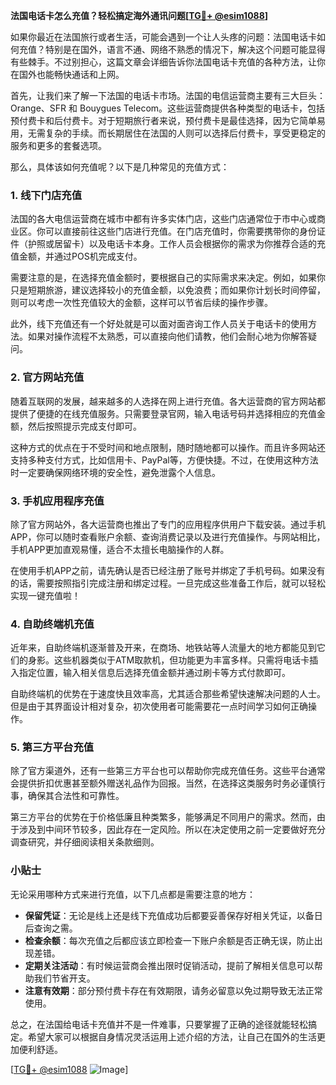 **法国电话卡怎么充值？轻松搞定海外通讯问题[[TG💪+ @esim1088](https://t.me/s/esim1088)]**

如果你最近在法国旅行或者生活，可能会遇到一个让人头疼的问题：法国电话卡如何充值？特别是在国外，语言不通、网络不熟悉的情况下，解决这个问题可能显得有些棘手。不过别担心，这篇文章会详细告诉你法国电话卡充值的各种方法，让你在国外也能畅快通话和上网。

首先，让我们来了解一下法国的电话卡市场。法国的电信运营商主要有三大巨头：Orange、SFR 和 Bouygues Telecom。这些运营商提供各种类型的电话卡，包括预付费卡和后付费卡。对于短期旅行者来说，预付费卡是最佳选择，因为它简单易用，无需复杂的手续。而长期居住在法国的人则可以选择后付费卡，享受更稳定的服务和更多的套餐选项。

那么，具体该如何充值呢？以下是几种常见的充值方式：

### 1. 线下门店充值

法国的各大电信运营商在城市中都有许多实体门店，这些门店通常位于市中心或商业区。你可以直接前往这些门店进行充值。在门店充值时，你需要携带你的身份证件（护照或居留卡）以及电话卡本身。工作人员会根据你的需求为你推荐合适的充值金额，并通过POS机完成支付。

需要注意的是，在选择充值金额时，要根据自己的实际需求来决定。例如，如果你只是短期旅游，建议选择较小的充值金额，以免浪费；而如果你计划长时间停留，则可以考虑一次性充值较大的金额，这样可以节省后续的操作步骤。

此外，线下充值还有一个好处就是可以面对面咨询工作人员关于电话卡的使用方法。如果对操作流程不太熟悉，可以直接向他们请教，他们会耐心地为你解答疑问。

### 2. 官方网站充值

随着互联网的发展，越来越多的人选择在网上进行充值。各大运营商的官方网站都提供了便捷的在线充值服务。只需要登录官网，输入电话号码并选择相应的充值金额，然后按照提示完成支付即可。

这种方式的优点在于不受时间和地点限制，随时随地都可以操作。而且许多网站还支持多种支付方式，比如信用卡、PayPal等，方便快捷。不过，在使用这种方法时一定要确保网络环境的安全性，避免泄露个人信息。

### 3. 手机应用程序充值

除了官方网站外，各大运营商也推出了专门的应用程序供用户下载安装。通过手机APP，你可以随时查看账户余额、查询消费记录以及进行充值操作。与网站相比，手机APP更加直观易懂，适合不太擅长电脑操作的人群。

在使用手机APP之前，请先确认是否已经注册了账号并绑定了手机号码。如果没有的话，需要按照指引完成注册和绑定过程。一旦完成这些准备工作后，就可以轻松实现一键充值啦！

### 4. 自助终端机充值

近年来，自助终端机逐渐普及开来，在商场、地铁站等人流量大的地方都能见到它们的身影。这些机器类似于ATM取款机，但功能更为丰富多样。只需将电话卡插入指定位置，输入相关信息后选择充值金额并通过刷卡等方式付款即可。

自助终端机的优势在于速度快且效率高，尤其适合那些希望快速解决问题的人士。但是由于其界面设计相对复杂，初次使用者可能需要花一点时间学习如何正确操作。

### 5. 第三方平台充值

除了官方渠道外，还有一些第三方平台也可以帮助你完成充值任务。这些平台通常会提供折扣优惠甚至额外赠送礼品作为回报。当然，在选择这类服务时务必谨慎行事，确保其合法性和可靠性。

第三方平台的优势在于价格低廉且种类繁多，能够满足不同用户的需求。然而，由于涉及到中间环节较多，因此存在一定风险。所以在决定使用之前一定要做好充分调查研究，并仔细阅读相关条款细则。

### 小贴士

无论采用哪种方式来进行充值，以下几点都是需要注意的地方：

- **保留凭证**：无论是线上还是线下充值成功后都要妥善保存好相关凭证，以备日后查询之需。
- **检查余额**：每次充值之后都应该立即检查一下账户余额是否正确无误，防止出现差错。
- **定期关注活动**：有时候运营商会推出限时促销活动，提前了解相关信息可以帮助我们节省开支。
- **注意有效期**：部分预付费卡存在有效期限，请务必留意以免过期导致无法正常使用。

总之，在法国给电话卡充值并不是一件难事，只要掌握了正确的途径就能轻松搞定。希望大家可以根据自身情况灵活运用上述介绍的方法，让自己在国外的生活更加便利舒适。

[[TG💪+ @esim1088](https://t.me/s/esim1088) ![Image](https://i.postimg.cc/4NQfJmqS/Snipaste-2025-05-13-00-14-12.png)]